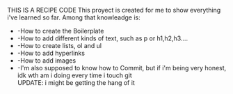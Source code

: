 THIS IS A RECIPE CODE
This proyect is created for me to show everything i've learned so far. Among that knowleadge is:
<ul>
<li>-How to create the Boilerplate</li>
<li>-How to add different kinds of text, such as p or h1,h2,h3....</li>
<li>-How to create lists, ol and ul</li>
<li>-How to add hyperlinks </li>
<li>-How to add images</li>
<li>-I'm also supposed to know how to Commit, but if i'm being very honest, 
idk wth am i doing every time i touch git</li> UPDATE: i might be getting the hang of it
</ul>